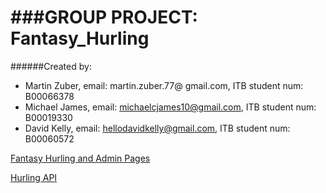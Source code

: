 ###GROUP PROJECT: Fantasy_Hurling
================
######Created by:
* Martin Zuber, email: martin.zuber.77@ gmail.com, ITB student num: B00066378
* Michael James, email: michaelcjames10@gmail.com, ITB student num: B00019330
* David Kelly, email: hellodavidkelly@gmail.com, ITB student num: B00060572

[Fantasy Hurling and Admin Pages](http://fantasyhurling.azurewebsites.net)

[Hurling API](http://hurlingapi.azurewebsites.net)
